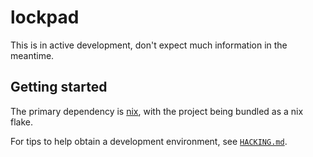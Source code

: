 # lockpad

This is in active development, don't expect much information in the meantime.

## Getting started

The primary dependency is [nix](https://nixos.org/), with the project being bundled as a nix flake.

For tips to help obtain a development environment, see [`HACKING.md`](HACKING.md).
